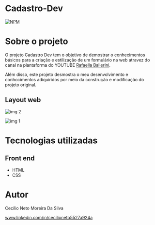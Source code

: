 # Cadastro-Dev
[![NPM](https://img.shields.io/npm/l/react)](https://github.com/Cecilio-Sil/Cadastro-Dev/blob/main/LICENSE) 

# Sobre o projeto

O projeto Cadastro Dev tem o objetivo de demostrar o conhecimentos básicos para a criação e estilização de um formulário na web atravez do canal na plantaforma do YOUTUBE [Rafaella Ballerini](https://www.youtube.com/watch?v=wwqOJ2o84S4).

Além disso, este projeto desmostra o meu desenvolvimento e conhocimentos adiquiridos por meio da construção e modificação do projeto original.

## Layout web
![img 2](img2.PNG)

![img 1](img1.PNG)

# Tecnologias utilizadas
## Front end
- HTML
- CSS 

# Autor

Cecílio Neto Moreira Da Silva

www.linkedin.com/in/cecílioneto5527a924a

